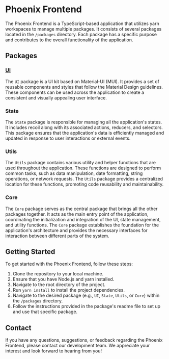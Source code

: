 # Phoenix Frontend

The Phoenix Frontend is a TypeScript-based application that utilizes yarn workspaces to manage multiple packages. It consists of several packages located in the `/packages` directory. Each package has a specific purpose and contributes to the overall functionality of the application.

## Packages

### [UI](https://github.com/Phoenix-Protocol-Group/phoenix-frontend/tree/main/packages/ui)

The `UI` package is a UI kit based on Material-UI (MUI). It provides a set of reusable components and styles that follow the Material Design guidelines. These components can be used across the application to create a consistent and visually appealing user interface.

### State

The `State` package is responsible for managing all the application's states. It includes recoil along with its associated actions, reducers, and selectors. This package ensures that the application's data is efficiently managed and updated in response to user interactions or external events.

### Utils

The `Utils` package contains various utility and helper functions that are used throughout the application. These functions are designed to perform common tasks, such as data manipulation, date formatting, string operations, or network requests. The `Utils` package provides a centralized location for these functions, promoting code reusability and maintainability.

### Core

The `Core` package serves as the central package that brings all the other packages together. It acts as the main entry point of the application, coordinating the initialization and integration of the UI, state management, and utility functions. The `Core` package establishes the foundation for the application's architecture and provides the necessary interfaces for interaction between different parts of the system.

## Getting Started

To get started with the Phoenix Frontend, follow these steps:

1. Clone the repository to your local machine.
2. Ensure that you have Node.js and yarn installed.
3. Navigate to the root directory of the project.
4. Run `yarn install` to install the project dependencies.
5. Navigate to the desired package (e.g., `UI`, `State`, `Utils`, or `Core`) within the `/packages` directory.
6. Follow the instructions provided in the package's readme file to set up and use that specific package.


## Contact

If you have any questions, suggestions, or feedback regarding the Phoenix Frontend, please contact our development team. We appreciate your interest and look forward to hearing from you!

